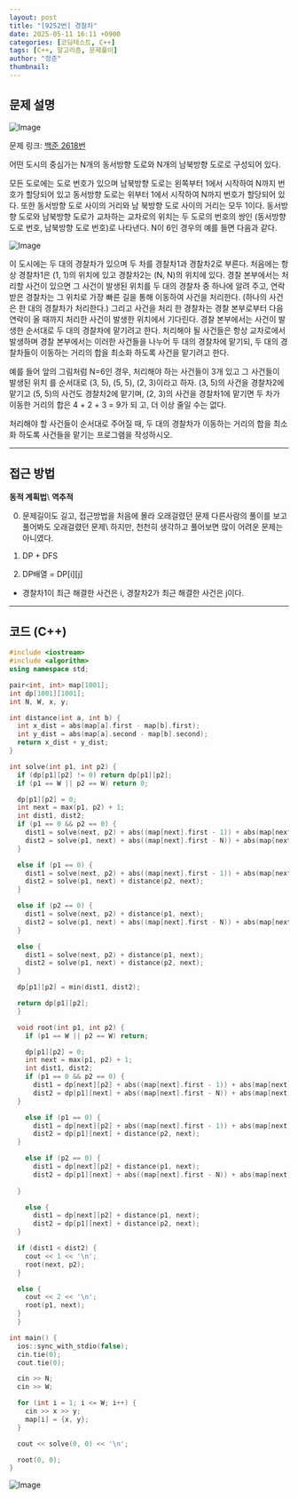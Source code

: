 ```yaml
---
layout: post
title: "[9252번] 경찰차"
date: 2025-05-11 16:11 +0900
categories: [코딩테스트, C++]
tags: [C++, 알고리즘, 문제풀이]
author: "정준"
thumbnail: 
---
```


## 문제 설명

![Image](https://github.com/user-attachments/assets/2c04fe05-51b0-4594-95b1-8df7a0a9a417)

문제 링크: [백준 2618번](https://www.acmicpc.net/problem/2618)

어떤 도시의 중심가는 N개의 동서방향 도로와 N개의 남북방향 도로로 구성되어 있다.

모든 도로에는 도로 번호가 있으며 남북방향 도로는 왼쪽부터 1에서 시작하여 N까지 번호가 할당되어 있고 동서방향 도로는 위부터 1에서 시작하여 N까지 번호가 할당되어 있다. 또한 동서방향 도로 사이의 거리와 남 북방향 도로 사이의 거리는 모두 1이다. 동서방향 도로와 남북방향 도로가 교차하는 교차로의 위치는 두 도로의 번호의 쌍인 (동서방향 도로 번호, 남북방향 도로 번호)로 나타낸다. N이 6인 경우의 예를 들면 다음과 같다.

![Image](https://github.com/user-attachments/assets/30b22c56-c0f4-42ee-8e88-1535ca855bd9)

이 도시에는 두 대의 경찰차가 있으며 두 차를 경찰차1과 경찰차2로 부른다. 처음에는 항상 경찰차1은 (1, 1)의 위치에 있고 경찰차2는 (N, N)의 위치에 있다. 경찰 본부에서는 처리할 사건이 있으면 그 사건이 발생된 위치를 두 대의 경찰차 중 하나에 알려 주고, 연락 받은 경찰차는 그 위치로 가장 빠른 길을 통해 이동하여 사건을 처리한다. (하나의 사건은 한 대의 경찰차가 처리한다.) 그리고 사건을 처리 한 경찰차는 경찰 본부로부터 다음 연락이 올 때까지 처리한 사건이 발생한 위치에서 기다린다. 경찰 본부에서는 사건이 발생한 순서대로 두 대의 경찰차에 맡기려고 한다. 처리해야 될 사건들은 항상 교차로에서 발생하며 경찰 본부에서는 이러한 사건들을 나누어 두 대의 경찰차에 맡기되, 두 대의 경찰차들이 이동하는 거리의 합을 최소화 하도록 사건을 맡기려고 한다.

예를 들어 앞의 그림처럼 N=6인 경우, 처리해야 하는 사건들이 3개 있고 그 사건들이 발생된 위치 를 순서대로 (3, 5), (5, 5), (2, 3)이라고 하자. (3, 5)의 사건을 경찰차2에 맡기고 (5, 5)의 사건도 경찰차2에 맡기며, (2, 3)의 사건을 경찰차1에 맡기면 두 차가 이동한 거리의 합은 4 + 2 + 3 = 9가 되 고, 더 이상 줄일 수는 없다.

처리해야 할 사건들이 순서대로 주어질 때, 두 대의 경찰차가 이동하는 거리의 합을 최소화 하도록 사건들을 맡기는 프로그램을 작성하시오.

---

## 접근 방법

**동적 계획법**\\
**역추적**

0. 문제길이도 길고, 접근방법을 처음에 몰라 오래걸렸던 문제 다른사람의 풀이를 보고 풀어봐도 오래걸렸던 문제\\ 하지만, 천천히 생각하고 풀어보면 많이 어려운 문제는 아니였다.

1. DP + DFS

2. DP배열 = DP[i][j]
- 경찰차1이 최근 해결한 사건은 i, 경찰차2가 최근 해결한 사건은 j이다.

---

## 코드 (C++)

```cpp
#include <iostream>
#include <algorithm>
using namespace std;

pair<int, int> map[1001];
int dp[1001][1001];
int N, W, x, y;

int distance(int a, int b) {
  int x_dist = abs(map[a].first - map[b].first);
  int y_dist = abs(map[a].second - map[b].second);
  return x_dist + y_dist;
}

int solve(int p1, int p2) {
  if (dp[p1][p2] != 0) return dp[p1][p2];
  if (p1 == W || p2 == W) return 0;

  dp[p1][p2] = 0;
  int next = max(p1, p2) + 1;
  int dist1, dist2;
  if (p1 == 0 && p2 == 0) {
    dist1 = solve(next, p2) + abs((map[next].first - 1)) + abs(map[next].second - 1);
    dist2 = solve(p1, next) + abs((map[next].first - N)) + abs(map[next].second - N);
  }

  else if (p1 == 0) {
    dist1 = solve(next, p2) + abs((map[next].first - 1)) + abs(map[next].second - 1);
    dist2 = solve(p1, next) + distance(p2, next);
  }

  else if (p2 == 0) {
    dist1 = solve(next, p2) + distance(p1, next);
    dist2 = solve(p1, next) + abs((map[next].first - N)) + abs(map[next].second - N);
  }

  else {
    dist1 = solve(next, p2) + distance(p1, next);
    dist2 = solve(p1, next) + distance(p2, next);
  }

  dp[p1][p2] = min(dist1, dist2);

  return dp[p1][p2];
  }

  void root(int p1, int p2) {
    if (p1 == W || p2 == W) return;

    dp[p1][p2] = 0;
    int next = max(p1, p2) + 1;
    int dist1, dist2;
    if (p1 == 0 && p2 == 0) {
      dist1 = dp[next][p2] + abs((map[next].first - 1)) + abs(map[next].second - 1);
      dist2 = dp[p1][next] + abs((map[next].first - N)) + abs(map[next].second - N);
  }

    else if (p1 == 0) {
      dist1 = dp[next][p2] + abs((map[next].first - 1)) + abs(map[next].second - 1);
      dist2 = dp[p1][next] + distance(p2, next);
  }

    else if (p2 == 0) {
      dist1 = dp[next][p2] + distance(p1, next);
      dist2 = dp[p1][next] + abs((map[next].first - N)) + abs(map[next].second - N);
    
  }

    else {
      dist1 = dp[next][p2] + distance(p1, next);
      dist2 = dp[p1][next] + distance(p2, next);
  }

  if (dist1 < dist2) {
    cout << 1 << '\n';
    root(next, p2);
  }

  else {
    cout << 2 << '\n';
    root(p1, next);
  }
  }

int main() { 
  ios::sync_with_stdio(false);
  cin.tie(0);
  cout.tie(0);

  cin >> N;
  cin >> W;

  for (int i = 1; i <= W; i++) {
    cin >> x >> y;
    map[i] = {x, y};
  }

  cout << solve(0, 0) << '\n';

  root(0, 0);
}


```

![Image](https://github.com/user-attachments/assets/591921e8-3252-47f5-b562-df6d279a8198)
